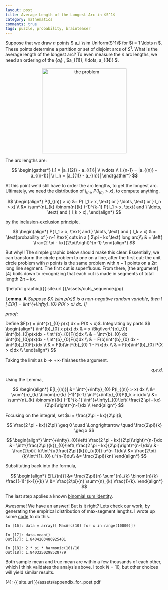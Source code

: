 ```yaml
---
layout: post
title: Average Length of the Longest Arc in $S^1$
category: mathematics 
comments: true
tags: puzzle, probability, brainteaser
---
```


Suppose that we draw $n$ points $ a_i \sim Uniform(S^1)$ for $i = 1 \ldots n $. These points determine a partition or set of disjoint arcs of $S^1$. What is the average length of the longest arc? To even measure the $n$ arc lengths, we need an ordering of the <MTMarkdownOptions output='raw'> $\{ a_i \}$ </MTMarkdownOptions>, <MTMarkdownOptions output='raw'>$a_{(1)}, \ldots, a_{(N)} $</MTMarkdownOptions>.

<p align="center"><img src="{{ site.url }}/assets/cuts_circle.jpg" alt="the problem" width="270" height="270"/></p>
The arc lengths are:

$$
\begin{gather*}
    l_1 = |a_{(2)} - a_{(1)}| \\
            \vdots \\
    l_{n-1} = |a_{(n)} - a_{(n-1)}| \\
    l_n = |a_{(1)} - a_{(n)}|
\end{gather*}
$$

At this point we'd still have to order the arc lengths, to get the longest arc. Ultimately, we need the distribution of <MTMarkdownOptions output='raw'> $l_{(n)}$, $P(l_{(n)} > x)$</MTMarkdownOptions>, to compute anything.  

$$
\begin{align*}
P(l_{(n)} > x) &= P( l_1 > x, \text{ or } \ldots, \text{ or } l_n > x) \\
               &= \sum^{n}_{k} \binom{n}{k} (-1)^{k-1} P( l_1 > x, \text{ and } \ldots, \text{ and } l_k > x),
\end{align*}
$$

by the [inclusion-exclusion principle][1].

$$
\begin{align*}
    P( l_1 > x, \text{ and } \ldots, \text{ and } l_k > x) & = \text{probability of } n-1 \text{ cuts in a } 2\pi - kx \text{ long arc}\\
        & = \left( \frac{2 \pi - kx}{2\pi}\right)^{n-1}
\end{align*}
$$

But why!! The simple graphic below should make this clear. Essentially, we can transform the circle problem to 
one on a line, after the first cut: the unit circle problem with $n$ points is the same problem with $n-1$ points
on a $2 \pi$ long line segment. The first cut is superfluous. From there, [the argument][4] boils down to recognizing that 
each cut is made in segments of total length <MTMarkdownOptions output='raw'> $2\pi - kx$</MTMarkdownOptions>.

![helpful graphic]({{ site.url }}/assets/cuts_sequence.jpg)
 
<p><strong>Lemma. A</strong> <em>Suppose $X \sim p(x)$ is a non-negative random variable, then
\[
    E[X] = \int^{+\infty}_{0} P(X > x) dx.
\]
</em></p>
<p><em>proof:</em></p>
Define $F(x) = \int^{x}_{0} p(x) dx = P(X < x)$. Integrating by parts
$$
\begin{align*}
    \int^{b}_{0} x p(x) dx & = x \Big\lvert^{b}_{0} \int^{b}_{0}p(x)dx - \int^{b}_{0}F(x)dx \\
            & = \int^{b}_{0} dx \int^{b}_{0}p(x)dx - \int^{b}_{0}F(x)dx \\
    & = F(b)\int^{b}_{0} dx - \int^{b}_{0}F(x)dx \\
    & = F(b)\int^{b}_{0} 1 - F(x)dx \\
    & = F(b)\int^{b}_{0} P(X > x)dx \\
\end{align*}
$$	

Taking the limit as $b \longrightarrow + \infty$ finishes the argument.

<div align="right">
	<p><em>q.e.d.</em></p>
</div>

Using the Lemma, 

$$
\begin{align*}
    E[l_{(n)}] &= \int^{+\infty}_{0} P(l_{(n)} > x) dx \\
               &= \sum^{n}_{k} \binom{n}{k} (-1)^{k-1} \int^{+\infty}_{0}P(l_k > x)dx \\
               &= \sum^{n}_{k} \binom{n}{k} (-1)^{k-1} \int^{+\infty}_{0}\left( \frac{2 \pi - kx}{2\pi}\right)^{n-1}dx \\
\end{align*}
$$

Focusing on the integral, set $u = \frac{2\pi - kx}{2\pi}$, 

$$
    \frac{2 \pi - kx}{2\pi} \geq 0 \quad \Longrightarrow \quad \frac{2\pi}{k} \geq x
$$


$$
\begin{align*}
    \int^{+\infty}_{0}\left( \frac{2 \pi - kx}{2\pi}\right)^{n-1}dx &= \int^{\frac{2\pi}{k}}_{0}\left( \frac{2 \pi - kx}{2\pi}\right)^{n-1}dx\\
    &= \frac{2\pi}{-k}\int^{u(\frac{2\pi}{k})}_{u(0)} u^{n-1}du\\
    &= \frac{2\pi}{k}\int^{1}_{0} u^{n-1}du\\
    &= \frac{2\pi}{kn}
\end{align*}
$$

Substituting back into the formula,

$$
\begin{align*}
     E[l_{(n)}] &= \frac{2\pi}{n} \sum^{n}_{k} \binom{n}{k} \frac{(-1)^{k-1}}{k} \\
                &= \frac{2\pi}{n} \sum^{n}_{k} \frac{1}{k}.
\end{align*}
$$

The last step applies a known [binomial sum identity][2]. 

Awesome! We have an answer! But is it right? Lets check our work, by generating the
empirical distribution of max-segment lengths. I wrote up some [code][3] to do this. 

	In [16]: data = array([ MaxArc(10) for x in range(10000)])

	In [17]: data.mean()
	Out[17]: 1.8404203486925401

	In [18]: 2 * pi * harmonic(10)/10
	Out[18]: 1.8403250298528779

Both sample mean and true mean are within a few thousands of each other, which I think validates the analysis above. I took $N = 10$, but other choices will yield similar results.  

[1]: http://en.wikipedia.org/wiki/Inclusion%E2%80%93exclusion_principle#Special_case
[2]: http://en.wikipedia.org/wiki/Harmonic_number#Calculation
[3]: https://gist.github.com/arvsrao/fdceb1ec794a8796a991
[4]: {{ site.url }}/assets/appendix_for_post.pdf